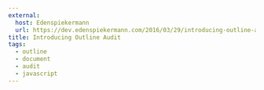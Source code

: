 ```yaml
---
external:
  host: Edenspiekermann
  url: https://dev.edenspiekermann.com/2016/03/29/introducing-outline-audit/
title: Introducing Outline Audit
tags:
  - outline
  - document
  - audit
  - javascript
---
```

